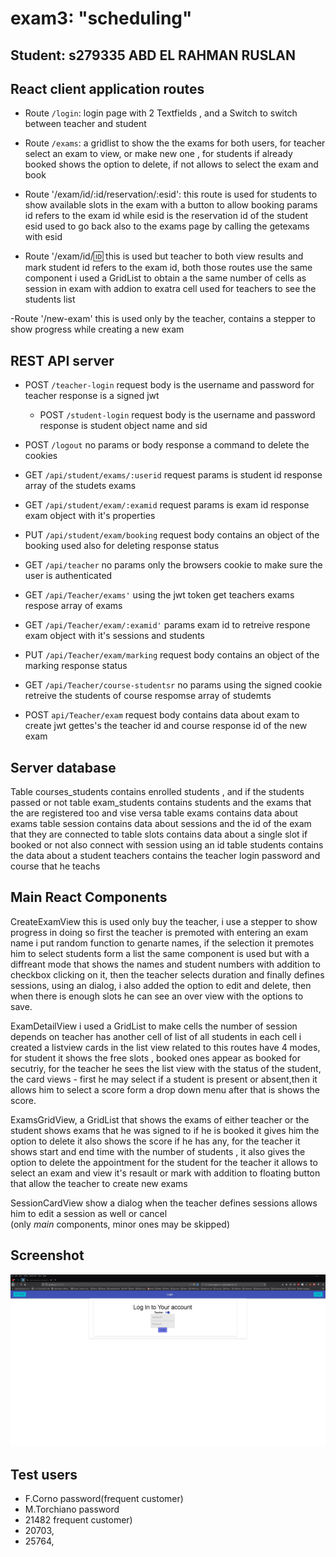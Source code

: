 # exam3: "scheduling"
## Student: s279335 ABD EL RAHMAN RUSLAN 

## React client application routes

- Route `/login`: login page with 2 Textfields , and a Switch to switch between teacher and student 
- Route `/exams`: a gridlist to show the the exams for both users, for teacher select an exam to view, or make new one , for students if already booked shows the option to delete, if not allows to select the exam and book 

- Route '/exam/id/:id/reservation/:esid': this route is used for students to show available slots in the exam with a button to allow booking
params id refers to the exam id while esid is the reservation id of the student esid used to go back also to the exams page by calling the getexams with esid

- Route '/exam/id/:id: this is used but teacher to both view results and mark student id refers to the exam id,
both those routes use the same component i used a GridList to obtain a the same number of cells as session in exam with addion to exatra cell used for teachers to see the students list 

-Route '/new-exam' this is used only by the teacher, contains a stepper to show progress while creating a new exam 



## REST API server

- POST `/teacher-login`
    request body is the username and password for teacher response is a signed jwt 
    
   - POST `/student-login`
    request body is the username and password response is student object name and sid
- POST `/logout`
   no params or body response a command to delete the cookies
    
- GET `/api/student/exams/:userid`
request params is student id 
response array of the studets exams

- GET `/api/student/exam/:examid`
request params is exam id 
response exam object with it's properties 

- PUT `/api/student/exam/booking`
request body contains an object of the booking used also for deleting response status


- GET `/api/teacher`
no params only the browsers cookie to make sure the user is authenticated

- GET `/api/Teacher/exams'`
using the jwt token get teachers exams respose array of exams 
- GET `/api/Teacher/exam/:examid'`
params exam id to retreive respone exam object with it's sessions and students

- PUT `/api/Teacher/exam/marking`
request body contains an object of the marking  response status

- GET `/api/Teacher/course-studentsr`
no params using the signed cookie retreive the students of course respomse array of studemts

- POST `api/Teacher/exam`
  request body contains data about exam to create jwt gettes's the teacher id and course response id of the new exam
   
   
## Server database

Table courses_students contains enrolled students , and if the students passed or not
table exam_students contains students and the exams that the are registered too and vise versa
table exams contains data about exams
table session contains data about sessions and the id of the exam that they are connected to
table slots contains data about a single slot if booked or not also connect with session using an id
table students contains the data about a student 
teachers contains the teacher login password and course that he teachs 

## Main React Components



  CreateExamView this is used only buy the teacher, i use a stepper to show progress in doing so first the teacher is premoted with entering an exam name i put random function to genarte names, if the selection it premotes him to select students form a list the same component is used but with a diffreant mode that shows the names and student numbers with addition to checkbox clicking on it, then the teacher selects duration and finally defines sessions, using an dialog, i also added the option to edit and delete, then when there is enough slots he can see an over view with the options to save.
  
  ExamDetailView i used a GridList to make cells the number of session depends on teacher has another cell of list of all students
in each cell i created a listview cards in the list view related to this routes have 4 modes, for student it shows the free slots , booked ones appear as booked for secutriy, for the teacher he sees the list view with the status of the student, the card views -  first he may select if a student is present or absent,then it allows him to select a score form a drop down menu after that is shows the score. 

  ExamsGridView, a GridList that shows the exams of either teacher or the student shows exams that he was signed to if he is booked it gives him the option to delete it also shows the score if he has any, for the teacher it shows start and end time with the number of students , it also gives the option to delete the appointment for the student for the teacher it allows to select an exam and view it's resault or mark with addition to floating button that allow the teacher to create new exams

SessionCardView show a dialog when the teacher defines sessions allows him to edit a session as well or cancel  
(only _main_ components, minor ones may be skipped)

## Screenshot

![Configurator Screenshot](./img/screenshot.jpg)

## Test users

* F.Corno password(frequent customer)
* M.Torchiano password
* 21482  frequent customer)
* 20703, 
* 25764,  
